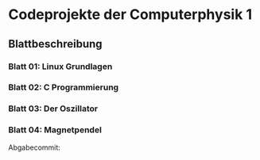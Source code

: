 # Codeprojekte der Computerphysik 1


## Blattbeschreibung
### Blatt 01: Linux Grundlagen

### Blatt 02: C Programmierung

### Blatt 03: Der Oszillator

### Blatt 04: Magnetpendel
Abgabecommit: 
